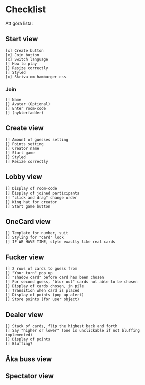 # Checklist

Att göra lista:

## Start view

    [x] Create button
    [x] Join button
    [x] Switch language
    [] How to play
    [] Resize correctly
    [] Styled
    [x] Skriva om hamburger css

### Join

    [] Name
    [] Avatar (Optional)
    [] Enter room-code
    [] (nykterfadder)

## Create view

    [] Amount of guesses setting
    [] Points setting
    [] Creator name
    [] Start game
    [] Styled
    [] Resize correctly

## Lobby view

    [] Display of room-code
    [] Display of joined participants
    [] "click and drag" change order
    [] King hat for creator
    [] Start game button

## OneCard view

    [] Template for number, suit
    [] Styling for "card" look
    [] IF WE HAVE TIME, style exactly like real cards

## Fucker view

    [] 2 rows of cards to guess from
    [] "Your turn" pop up
    [] "shadow card" before card has been chosen
    [] For second guess, "blur out" cards not able to be chosen
    [] Display of cards chosen, in pile
    [] Transition when card is placed
    [] Display of points (pop up alert)
    [] Store points (for user object)

## Dealer view

    [] Stack of cards, flip the highest back and forth
    [] Say "higher or lower" (one is unclickable if not bluffing implemented)
    [] Display of points
    [] Bluffing?

## Åka buss view

## Spectator view
